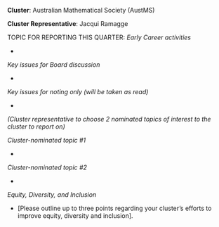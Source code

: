 **Cluster**:	Australian Mathematical Society (AustMS)

**Cluster Representative**:	Jacqui Ramagge

TOPIC FOR REPORTING THIS QUARTER: *Early Career activities*

*

*Key issues for Board discussion*

*

*Key issues for noting only (will be taken as read)*

*

*(Cluster representative to choose 2 nominated topics of interest to the cluster to report on)*

*Cluster-nominated topic #1*

*	

*Cluster-nominated topic #2*

*	

*Equity, Diversity, and Inclusion*

* [Please outline up to three points regarding your cluster’s efforts to improve equity, diversity and inclusion].

